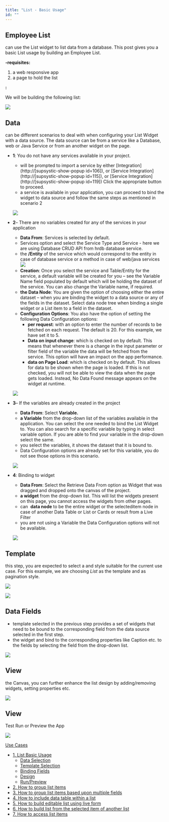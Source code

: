 ```yaml
---
title: "List - Basic Usage"
id: ""
---
```


## Employee List

can use the List widget to list data from a database. This post gives you a basic List usage by building an Employee List.

**\-requisites:**

1. a web responsive app
2. a page to hold the list

**:**

We will be building the following list:

[![](../assets/list_basic_run.png)](../assets/list_basic_run.png)

## Data

can be different scenarios to deal with when configuring your List Widget with a data source. The data source can be from a service like a Database, web or Java Service or from an another widget on the page.

- **1**: You do not have any services available in your project.
    
    - will be prompted to import a service by either [Integration](http://[supsystic-show-popup id=106]), or [Service Integration](http://[supsystic-show-popup id=115]), or [Service Integration](http://[supsystic-show-popup id=119]) Click the appropriate button to proceed.
    - a service is available in your application, you can proceed to bind the widget to data source and follow the same steps as mentioned in scenario 2
    
    [![](../assets/list_basic_data1.png)](../assets/list_basic_data1.png)
- **2**– There are no variables created for any of the services in your application
    
    - **Data From**: Services is selected by default.
    - Services option and select the Service Type and Service - here we are using Database CRUD API from hrdb database service.
    - the **/Entity** of the service which would correspond to the entity in case of database service or a method in case of web/java services [![](../assets/list_basic_data2_1.png)](../assets/list_basic_data2_1.png)
    - **Creation**: Once you select the service and Table/Entity for the service, a default variable will be created for you – see the Variable Name field populated by default which will be holding the dataset of the service. You can also change the Variable name, if required.
    - **the Data Node**: You are given the option of choosing either the entire dataset – when you are binding the widget to a data source or any of the fields in the dataset. Select data node tree when binding a single widget or a List item to a field in the dataset.
    - **Configuration Options**: You also have the option of setting the following Data Configuration options:
        - **per request**: with an option to enter the number of records to be fetched on each request. The default is 20. For this example, we have set it to 5.
        - **Data on input change**: which is checked on by default. This means that whenever there is a change in the input parameter or filter field of the variable the data will be fetched from the service. This option will have an impact on the app performance.
        - **data on Page Load**: which is checked on by default. This allows for data to be shown when the page is loaded. If this is not checked, you will not be able to view the data when the page gets loaded. Instead, No Data Found message appears on the widget at runtime.
    
    [![](../assets/list_basic_data2_2.png)](../assets/list_basic_data2_2.png)
- **3**– If the variables are already created in the project
    
    - **Data From**: Select **Variable.**
    - **a Variable** from the drop-down list of the variables available in the application. You can select the one needed to bind the List Widget to. You can also search for a specific variable by typing in select variable option. If you are able to find your variable in the drop-down select the same.
    - you select the variables, it shows the dataset that it is bound to.
    - Data Configuration options are already set for this variable, you do not see those options in this scenario.
    
    [![](../assets/list_basic_data3_2.png)](../assets/list_basic_data3_2.png)
- **4**: Binding to widget
    
    - **Data From**: Select the Retrieve Data From option as Widget that was dragged and dropped onto the canvas of the project.
    - **a widget** from the drop-down list. This will list the widgets present on this page, you cannot access the widgets from other pages.
    - can  **data node** to be the entire widget or the selecteditem node in case of another Data Table or List or Cards or result from a Live Filter
    - you are not using a Variable the Data Configuration options will not be available.
    
    [![](../assets/list_basic_data4_1.png)](../assets/list_basic_data4_1.png)

## Template

this step, you are expected to select a and style suitable for the current use case. For this example, we are choosing _List_ as the template and as pagination style.

[![](../assets/ll_template.png)](../assets/ll_template.png)

[![](../assets/ll_pagin.png)](../assets/ll_pagin.png)

## Data Fields

- template selected in the previous step provides a set of widgets that need to be bound to the corresponding field from the data source selected in the first step.
- the widget and bind to the corresponding properties like Caption etc. to the fields by selecting the field from the drop-down list.

[![](../assets/ll_fields.png)](../assets/ll_fields.png)

## View

the Canvas, you can further enhance the list design by adding/removing widgets, setting properties etc.

[![](../assets/list_basic_design.png)](../assets/list_basic_design.png)

## View

Test Run or Preview the App

[![](../assets/list_basic_run.png)](../assets/list_basic_run.png)

[Use Cases](/learn/app-development/widgets/datalive/list/list-use-cases/)

- [1\. List Basic Usage](/learn/app-development/widgets/datalive/list/list-basic-usage/)
    - [Data Selection](#data-selection)
    - [Template Selection](#template-selection)
    - [Binding Fields](#binding-fields)
    - [Design](#design)
    - [Run/Preview](#run)
- [2\. How to group list items](/learn/how-tos/list-grouped/)
- [3\. How to group list items based upon multiple fields](/learn/how-tos/list-multi-grouped/)
- [4\. How to include data table within a list](/learn/how-tos/list-data-table/)
- [5\. How to build editable list using live form](/learn/how-tos/building-editable-list/)
- [6\. How to build list from the selected item of another list](/learn/how-tos/building-cascading-lists/)
- [7\. How to access list items](/learn/how-tos/list-item-access/)
